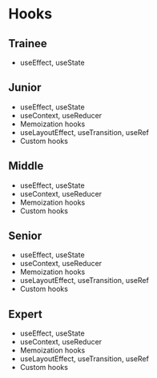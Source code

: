 # Hooks
 
## Trainee

- useEffect, useState

## Junior

- useEffect, useState
- useContext, useReducer
- Memoization hooks
- useLayoutEffect, useTransition, useRef
- Custom hooks

## Middle

- useEffect, useState
- useContext, useReducer
- Memoization hooks
- Custom hooks

## Senior

- useEffect, useState
- useContext, useReducer
- Memoization hooks
- useLayoutEffect, useTransition, useRef
- Custom hooks

## Expert

- useEffect, useState
- useContext, useReducer
- Memoization hooks
- useLayoutEffect, useTransition, useRef
- Custom hooks
